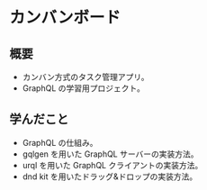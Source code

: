 # カンバンボード

## 概要
- カンバン方式のタスク管理アプリ。
- GraphQL の学習用プロジェクト。

## 学んだこと
- GraphQL の仕組み。
- gqlgen を用いた GraphQL サーバーの実装方法。
- urql を用いた GraphQL クライアントの実装方法。
- dnd kit を用いたドラッグ&ドロップの実装方法。
